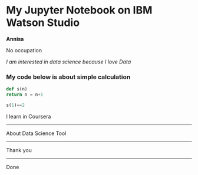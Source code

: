 # My Jupyter Notebook on IBM Watson Studio

**Annisa**

No occupation

*I am interested in data science because I love Data*

### My code below is about simple calculation
```python
def s(n) 
return n = n+1

s(1)==2
```
I learn in Coursera

***

About Data Science Tool

***

Thank you

***

Done
